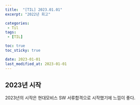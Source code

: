 ```yaml
---
title:  "[TIL] 2023.01.01"
excerpt: "2022년 회고"

categories:
 - Til
tags:
 - [TIL]

toc: true
toc_sticky: true

date: 2023-01-01
last_modified_at: 2023-01-01
---
```


## 2023년 시작
2023년의 시작은 현대모비스 SW 서류합격으로 시작했기에 느낌이 좋다. 

